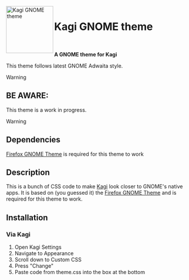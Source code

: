 <img src="https://help.kagi.com/assets/kagi-logo.Bh8O11VU.png" alt="Kagi GNOME theme" width="128" align="left"/>

# Kagi GNOME theme

<br>

**A GNOME theme for Kagi**

This theme follows latest GNOME Adwaita style.

> [!WARNING]
> ## BE AWARE:
> This theme is a work in progress.

> [!WARNING]
> ## Dependencies
> [Firefox GNOME Theme](https://github.com/rafaelmardojai/firefox-gnome-theme) is required for this theme to work

## Description

This is a bunch of CSS code to make [Kagi](https://kagi.com/) look closer to GNOME's native apps. It is based on (you guessed it) the [Firefox GNOME Theme](https://github.com/rafaelmardojai/firefox-gnome-theme) and is required for this theme to work.

## Installation

### Via Kagi
1. Open Kagi Settings
2. Navigate to Appearance
3. Scroll down to Custom CSS
4. Press "Change"
5. Paste code from theme.css into the box at the bottom
